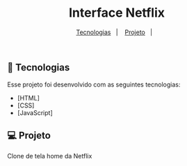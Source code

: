 <h1 align="center">
        Interface Netflix
</h1>

<p align="center">
  <a href="#-tecnologias">Tecnologias</a>&nbsp;&nbsp;&nbsp;|&nbsp;&nbsp;&nbsp;
  <a href="#-projeto">Projeto</a>&nbsp;&nbsp;&nbsp;|&nbsp;&nbsp;&nbsp;

</p>


<br>



## :robot: Tecnologias

Esse projeto foi desenvolvido com as seguintes tecnologias:

- [HTML]
- [CSS]
- [JavaScript]


## 💻 Projeto

Clone de tela home da Netflix




